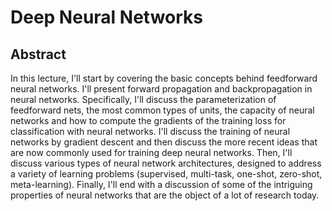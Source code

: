 # Deep Neural Networks

## Abstract

In this lecture, I'll start by covering the basic concepts behind feedforward neural networks. I'll present forward propagation and backpropagation in neural networks. Specifically, I'll discuss the parameterization of feedforward nets, the most common types of units, the capacity of neural networks and how to compute the gradients of the training loss for classification with neural networks. I'll discuss the training of neural networks by gradient descent and then discuss the more recent ideas that are now commonly used for training deep neural networks. Then, I'll discuss various types of neural network architectures, designed to address a variety of learning problems (supervised, multi-task, one-shot, zero-shot, meta-learning). Finally, I'll end with a discussion of some of the intriguing properties of neural networks that are the object of a lot of research today.